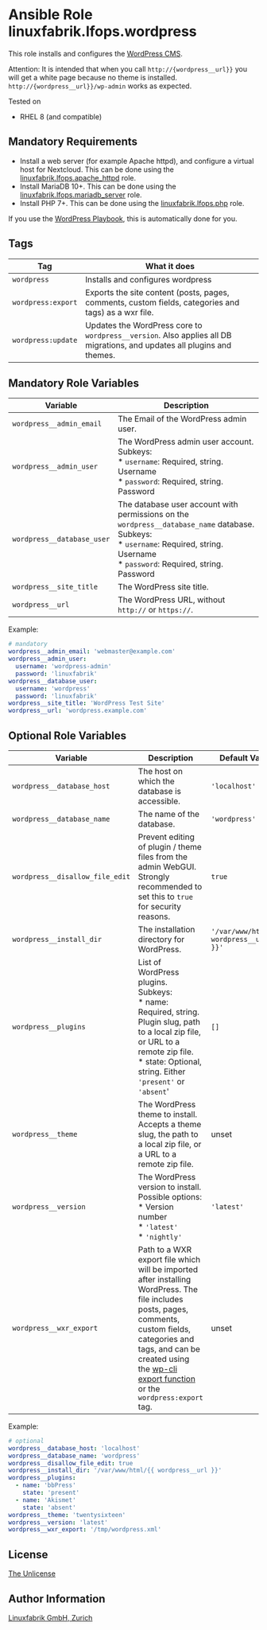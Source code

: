 # Ansible Role linuxfabrik.lfops.wordpress

This role installs and configures the [WordPress CMS](https://wordpress.com/).

Attention: It is intended that when you call `http://{wordpress__url}}` you will get a white page because no theme is installed. `http://{wordpress__url}}/wp-admin` works as expected.

Tested on

* RHEL 8 (and compatible)


## Mandatory Requirements

* Install a web server (for example Apache httpd), and configure a virtual host for Nextcloud. This can be done using the [linuxfabrik.lfops.apache_httpd](https://github.com/Linuxfabrik/lfops/tree/main/roles/apache_httpd) role.
* Install MariaDB 10+. This can be done using the [linuxfabrik.lfops.mariadb_server](https://github.com/Linuxfabrik/lfops/tree/main/roles/mariadb_server) role.
* Install PHP 7+. This can be done using the [linuxfabrik.lfops.php](https://github.com/Linuxfabrik/lfops/tree/main/roles/php) role.

If you use the [WordPress Playbook](https://github.com/Linuxfabrik/lfops/blob/main/playbooks/setup_wordpress.yml), this is automatically done for you.


## Tags

| Tag                | What it does                                                                                                            |
| ---                | ------------                                                                                                            |
| `wordpress`        | Installs and configures wordpress                                                                                       |
| `wordpress:export` | Exports the site content (posts, pages, comments, custom fields, categories and tags) as a wxr file.                    |
| `wordpress:update` | Updates the WordPress core to `wordpress__version`. Also applies all DB migrations, and updates all plugins and themes. |


## Mandatory Role Variables

| Variable | Description |
| -------- | ----------- |
| `wordpress__admin_email` | The Email of the WordPress admin user. |
| `wordpress__admin_user` | The WordPress admin user account. Subkeys:<br> * `username`: Required, string. Username<br> * `password`: Required, string. Password |
| `wordpress__database_user` | The database user account with permissions on the `wordpress__database_name` database. Subkeys:<br> * `username`: Required, string. Username<br> * `password`: Required, string. Password |
| `wordpress__site_title` | The WordPress site title. |
| `wordpress__url` | The WordPress URL, without `http://` or `https://`.  |

Example:
```yaml
# mandatory
wordpress__admin_email: 'webmaster@example.com'
wordpress__admin_user:
  username: 'wordpress-admin'
  password: 'linuxfabrik'
wordpress__database_user:
  username: 'wordpress'
  password: 'linuxfabrik'
wordpress__site_title: 'WordPress Test Site'
wordpress__url: 'wordpress.example.com'
```


## Optional Role Variables

| Variable | Description | Default Value |
| -------- | ----------- | ------------- |
| `wordpress__database_host` | The host on which the database is accessible. | `'localhost'` |
| `wordpress__database_name` | The name of the database. | `'wordpress'` |
| `wordpress__disallow_file_edit` | Prevent editing of plugin / theme files from the admin WebGUI. Strongly recommended to set this to `true` for security reasons. | `true` |
| `wordpress__install_dir` | The installation directory for WordPress. | `'/var/www/html/{{ wordpress__url }}'` |
| `wordpress__plugins` | List of WordPress plugins. Subkeys: <br> * name: Required, string. Plugin slug, path to a local zip file, or URL to a remote zip file. <br> * state: Optional, string. Either `'present'` or `'absent`' | `[]` |
| `wordpress__theme` | The WordPress theme to install. Accepts a theme slug, the path to a local zip file, or a URL to a remote zip file. | unset |
| `wordpress__version` | The WordPress version to install. Possible options: <br> * Version number <br> * `'latest'` <br> * `'nightly'` | `'latest'` |
| `wordpress__wxr_export` | Path to a WXR export file which will be imported after installing WordPress. The file includes posts, pages, comments, custom fields, categories and tags, and can be created using the [wp-cli export function](https://developer.wordpress.org/cli/commands/export/) or the `wordpress:export` tag. | unset |

Example:
```yaml
# optional
wordpress__database_host: 'localhost'
wordpress__database_name: 'wordpress'
wordpress__disallow_file_edit: true
wordpress__install_dir: '/var/www/html/{{ wordpress__url }}'
wordpress__plugins:
  - name: 'bbPress'
    state: 'present'
  - name: 'Akismet'
    state: 'absent'
wordpress__theme: 'twentysixteen'
wordpress__version: 'latest'
wordpress__wxr_export: '/tmp/wordpress.xml'
```


## License

[The Unlicense](https://unlicense.org/)


## Author Information

[Linuxfabrik GmbH, Zurich](https://www.linuxfabrik.ch)
